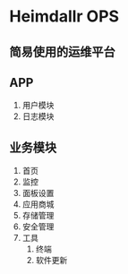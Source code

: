 # Heimdallr OPS

## 简易使用的运维平台

## APP
1. 用户模块
2. 日志模块


## 业务模块
1. 首页
2. 监控
3. 面板设置
4. 应用商城
5. 存储管理
6. 安全管理
7. 工具
   1. 终端
   2. 软件更新